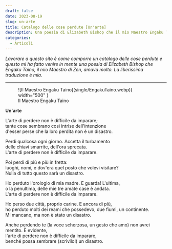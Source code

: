 ```yaml
---
draft: false
date: 2023-08-19 
slug: un-arte
title: Catalogo delle cose perdute [Un'arte]
description: Una poesia di Elizabeth Bishop che il mio Maestro Engaku Taino amava molto.
categories:
  - Articoli
---
```


*Lavorare a questo sito è come comporre un catalogo delle cose perdute e questo mi ha fatto venire in mente una poesia di Elizabeth Bishop che Engaku Taino, il mio Maestro di Zen, amava molto. La liberissima traduzione è mia.* 

<!-- more -->

---

<figure markdown>
  ![Il Maestro Engaku Taino](single/EngakuTaino.webp){ width="500" }
  <figcaption>Il Maestro Engaku Taino</figcaption>
</figure>

**Un'arte**

L'arte di perdere non è difficile da imparare;
<br>tante cose sembrano così intrise dell'intenzione
<br>d'esser perse che la loro perdita non è un disastro.

Perdi qualcosa ogni giorno. Accetta il turbamento
<br>delle chiavi smarrite, dell'ora sprecata.
<br>L'arte di perdere non è difficile da imparare.

Poi perdi di più e più in fretta:
<br>luoghi, nomi, e dov'era quel posto che volevi visitare?
<br>Nulla di tutto questo sarà un disastro.

Ho perduto l'orologio di mia madre. E guarda! L'ultima,
<br>o la penultima, delle mie tre amate case è andata.
<br>L'arte di perdere non è difficile da imparare.

Ho perso due città, proprio carine. E ancora di più,
<br>ho perduto molti dei reami che possedevo, due fiumi, un continente.
<br>Mi mancano, ma non è stato un disastro.

Anche perdendo te (la voce scherzosa, un gesto che amo) non avrei mentito. È evidente,
<br>l'arte di perdere non è difficile da imparare,
<br>benché possa sembrare (scrivilo!) un disastro.